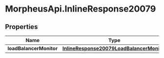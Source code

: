 # MorpheusApi.InlineResponse20079

## Properties

Name | Type | Description | Notes
------------ | ------------- | ------------- | -------------
**loadBalancerMonitor** | [**InlineResponse20079LoadBalancerMonitor**](InlineResponse20079LoadBalancerMonitor.md) |  | [optional] 


